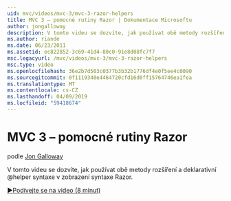 ```yaml
---
uid: mvc/videos/mvc-3/mvc-3-razor-helpers
title: MVC 3 – pomocné rutiny Razor | Dokumentace Microsoftu
author: jongalloway
description: V tomto videu se dozvíte, jak používat obě metody rozšíření a deklarativní @helper syntaxe v zobrazení syntaxe Razor.
ms.author: riande
ms.date: 06/23/2011
ms.assetid: ec822852-3c69-41d4-80c0-91e8d08fc7f7
msc.legacyurl: /mvc/videos/mvc-3/mvc-3-razor-helpers
msc.type: video
ms.openlocfilehash: 36e2b7d503c0377b3b32b1776df4e0f5ee4c0090
ms.sourcegitcommit: 0f1119340e4464720cfd16d0ff15764746ea1fea
ms.translationtype: MT
ms.contentlocale: cs-CZ
ms.lasthandoff: 04/09/2019
ms.locfileid: "59418674"
---
```

# <a name="mvc-3---razor-helpers"></a>MVC 3 – pomocné rutiny Razor

podle [Jon Galloway](https://github.com/jongalloway)

V tomto videu se dozvíte, jak používat obě metody rozšíření a deklarativní @helper syntaxe v zobrazení syntaxe Razor.

[&#9654;Podívejte se na video (8 minut)](https://channel9.msdn.com/Blogs/ASP-NET-Site-Videos/mvc-3-razor-helpers)
